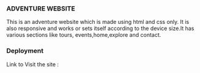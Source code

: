 ### ADVENTURE WEBSITE
This is an adventure website which is made using html and css only. It is also responsive and works or sets itself according to the device size.It has various sections like tours, events,home,explore and contact.

### Deployment
Link to Visit the site : 
